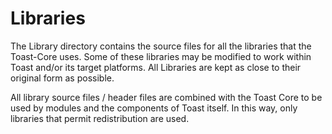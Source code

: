 # Libraries
The Library directory contains the source files for all the libraries that the
Toast-Core uses. Some of these libraries may be modified to work within Toast and/or
its target platforms. All Libraries are kept as close to their original form as
possible.

All library source files / header files are combined with the Toast Core to be used
by modules and the components of Toast itself. In this way, only libraries that permit
redistribution are used.